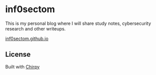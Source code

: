 # inf0sectom

This is my personal blog where I will share study notes, cybersecurity research and other writeups.

[inf0sectom.github.io](https://inf0sectom.github.io)

## License

Built with [Chirpy](https://github.com/cotes2020/jekyll-theme-chirpy)